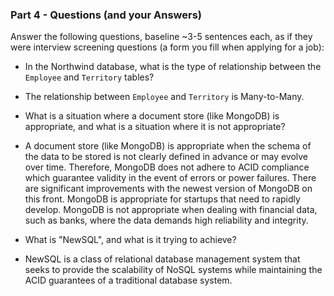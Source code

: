### Part 4 - Questions (and your Answers)

Answer the following questions, baseline ~3-5 sentences each, as if they were
interview screening questions (a form you fill when applying for a job):

- In the Northwind database, what is the type of relationship between the
  `Employee` and `Territory` tables?

 * The relationship between `Employee` and `Territory` is Many-to-Many.

- What is a situation where a document store (like MongoDB) is appropriate, and
  what is a situation where it is not appropriate?

 * A document store (like MongoDB) is appropriate when the schema of the data to
   be stored is not clearly defined in advance or may evolve over time. Therefore,
   MongoDB does not adhere to ACID compliance which guarantee validity in the
   event of errors or power failures. There are significant improvements  with
   the newest version of MongoDB on this front.
   MongoDB is appropriate for startups that need to rapidly develop.
   MongoDB is not appropriate when dealing with financial data, such as banks, where
   the data demands high reliability  and integrity.


- What is "NewSQL", and what is it trying to achieve?

* NewSQL is a class of relational database management system that seeks to provide
  the scalability of NoSQL systems while maintaining the ACID guarantees of a traditional database system.
